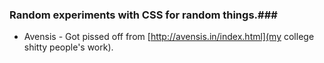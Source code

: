### Random experiments with CSS for random things.###
* Avensis - Got pissed off from [http://avensis.in/index.html](my college shitty people's work).
